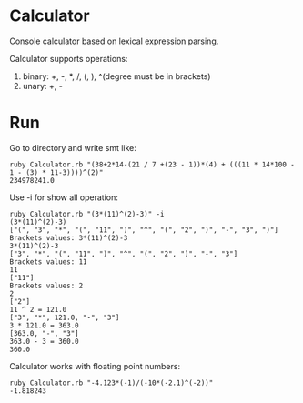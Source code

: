 # Calculator
Console calculator based on lexical expression parsing.

Calculator supports operations:
1. binary: +, -, *, /, (, ), ^(degree must be in brackets)
2. unary: +, -

# Run
Go to directory and write smt like:
```
ruby Calculator.rb "(38+2*14-(21 / 7 +(23 - 1))*(4) + (((11 * 14*100 - 1 - (3) * 11-3))))^(2)"
234978241.0

```
Use -i for show all operation:
```
ruby Calculator.rb "(3*(11)^(2)-3)" -i
(3*(11)^(2)-3)
["(", "3", "*", "(", "11", ")", "^", "(", "2", ")", "-", "3", ")"]
Brackets values: 3*(11)^(2)-3
3*(11)^(2)-3
["3", "*", "(", "11", ")", "^", "(", "2", ")", "-", "3"]
Brackets values: 11
11
["11"]
Brackets values: 2
2
["2"]
11 ^ 2 = 121.0
["3", "*", 121.0, "-", "3"]
3 * 121.0 = 363.0
[363.0, "-", "3"]
363.0 - 3 = 360.0
360.0
```
Calculator works with floating point numbers:
```
ruby Calculator.rb "-4.123*(-1)/(-10*(-2.1)^(-2))"
-1.818243
```
